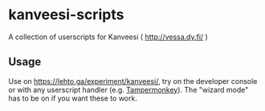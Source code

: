 # kanveesi-scripts
A collection of userscripts for Kanveesi ( http://vessa.dy.fi/ )

## Usage
Use on https://lehto.ga/experiment/kanveesi/, try on the developer console or with any userscript handler (e.g. [Tampermonkey](https://www.tampermonkey.net)). The "wizard mode" has to be on if you want these to work.
